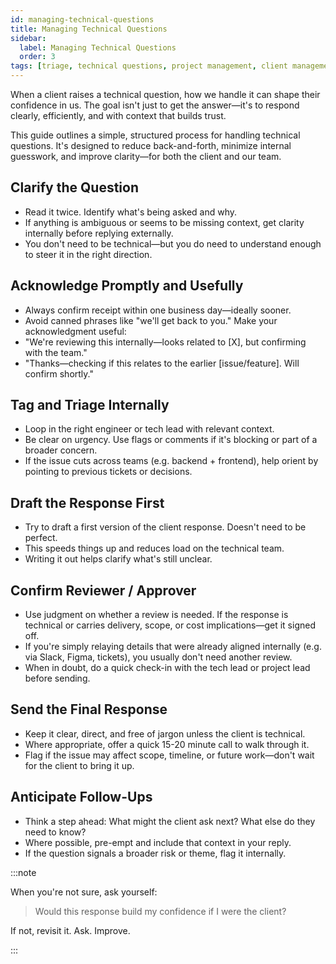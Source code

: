 ```yaml
---
id: managing-technical-questions
title: Managing Technical Questions
sidebar:
  label: Managing Technical Questions
  order: 3
tags: [triage, technical questions, project management, client management, communication]
---
```


When a client raises a technical question, how we handle it can shape their confidence in us. The goal isn't just to get the answer—it's to respond clearly, efficiently, and with context that builds trust.

This guide outlines a simple, structured process for handling technical questions. It's designed to reduce back-and-forth, minimize internal guesswork, and improve clarity—for both the client and our team.

## Clarify the Question

- Read it twice. Identify what's being asked and why.
- If anything is ambiguous or seems to be missing context, get clarity internally before replying externally.
- You don't need to be technical—but you do need to understand enough to steer it in the right direction.

## Acknowledge Promptly and Usefully

- Always confirm receipt within one business day—ideally sooner.
- Avoid canned phrases like "we'll get back to you." Make your acknowledgment useful:
- "We're reviewing this internally—looks related to [X], but confirming with the team."
- "Thanks—checking if this relates to the earlier [issue/feature]. Will confirm shortly."

## Tag and Triage Internally

- Loop in the right engineer or tech lead with relevant context.
- Be clear on urgency. Use flags or comments if it's blocking or part of a broader concern.
- If the issue cuts across teams (e.g. backend + frontend), help orient by pointing to previous tickets or decisions.

## Draft the Response First

- Try to draft a first version of the client response. Doesn't need to be perfect.
- This speeds things up and reduces load on the technical team.
- Writing it out helps clarify what's still unclear.

## Confirm Reviewer / Approver

- Use judgment on whether a review is needed. If the response is technical or carries delivery, scope, or cost implications—get it signed off.
- If you're simply relaying details that were already aligned internally (e.g. via Slack, Figma, tickets), you usually don't need another review.
- When in doubt, do a quick check-in with the tech lead or project lead before sending.

## Send the Final Response

- Keep it clear, direct, and free of jargon unless the client is technical.
- Where appropriate, offer a quick 15-20 minute call to walk through it.
- Flag if the issue may affect scope, timeline, or future work—don't wait for the client to bring it up.

## Anticipate Follow-Ups

- Think a step ahead: What might the client ask next? What else do they need to know?
- Where possible, pre-empt and include that context in your reply.
- If the question signals a broader risk or theme, flag it internally.

:::note

When you're not sure, ask yourself:

> Would this response build my confidence if I were the client?

If not, revisit it. Ask. Improve.

:::

